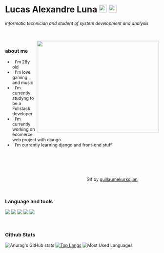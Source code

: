 # Lucas Alexandre Luna <a href="https://www.linkedin.com/in/lucasalexandreluna/"><img src="https://cdn.jsdelivr.net/gh/devicons/devicon/icons/linkedin/linkedin-original.svg" height="25px" width="25px" /></a>  <a href="https://cdnlogo.com/logo/instagram_475.html"><img src="https://cdn.cdnlogo.com/logos/i/92/instagram.svg" height="25px" width="25px"></a>

###### informatic technician and student of system development and analysis

</br>

<div margin-right="60px">
<img src="https://cdn.dribbble.com/users/330915/screenshots/3587000/media/343cb53c87e313181d99248d3071bc77.gif" align="right" height="300" width="400"></img>
</div>


### about me
- &nbsp; I'm 28y old
- &nbsp; I'm love gaming and music 
- &nbsp; I’m currently studyng to be a Fullstack developer
- &nbsp; I’m currently working on ecomerce web project with django
- &nbsp; I’m currently learning django and front-end stuff

</br>
</br>
</br>
</br>
<div align="right">
<p style="margin-right:70px;">Gif by <a href="https://dribbble.com/guillaumekurkdjian">guillaumekurkdjian<a><p>
</div>

</br>

### Language and tools

<img src="https://img.icons8.com/external-tal-revivo-tritone-tal-revivo/50/000000/external-django-a-high-level-python-web-framework-that-encourages-rapid-development-logo-tritone-tal-revivo.png"/> <img src="https://img.icons8.com/color/48/000000/html-5--v1.png"/> <img src="https://img.icons8.com/color/48/000000/css3.png"/> <img src="https://img.icons8.com/color/48/000000/c-sharp-logo.png"/> <img src="https://img.icons8.com/color/48/000000/git.png"/>

</br>

### Github Stats
![Anurag's GitHub stats](https://github-readme-stats.vercel.app/api?username=LucasAl11&hide=contribs,prs)
[![Top Langs](https://github-readme-stats.vercel.app/api/top-langs/?username=LucasAl11&layout=compact)](https://github.com/anuraghazra/github-readme-stats)
![Most Used Languages](https://raw.githubusercontent.com/LucasAL11/github-stats-transparent/output/generated/languages.svg)


